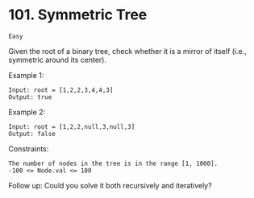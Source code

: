 # 101. Symmetric Tree

`Easy`

Given the root of a binary tree, check whether it is a mirror of itself (i.e., symmetric around its center).

Example 1:

```note
Input: root = [1,2,2,3,4,4,3]
Output: true
```

Example 2:

```note
Input: root = [1,2,2,null,3,null,3]
Output: false
```

Constraints:

```note
The number of nodes in the tree is in the range [1, 1000].
-100 <= Node.val <= 100
```

Follow up: Could you solve it both recursively and iteratively?
